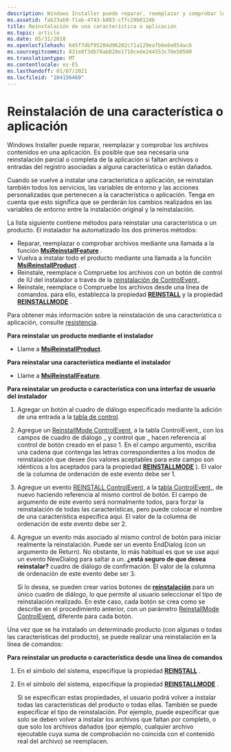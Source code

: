 ```yaml
---
description: Windows Installer puede reparar, reemplazar y comprobar los archivos contenidos en una aplicación. Es posible que sea necesaria una reinstalación parcial o completa de la aplicación si faltan archivos o entradas del registro asociadas a alguna característica o están dañados.
ms.assetid: fab23ab9-f1ab-4743-b883-cffc29b0124b
title: Reinstalación de una característica o aplicación
ms.topic: article
ms.date: 05/31/2018
ms.openlocfilehash: 645f7dbf95204d96202c71a120eafb6e6e054ac6
ms.sourcegitcommit: 831e8f3db78ab820e1710cede244553c70e50500
ms.translationtype: MT
ms.contentlocale: es-ES
ms.lasthandoff: 01/07/2021
ms.locfileid: "104156460"
---
```

# <a name="reinstalling-a-feature-or-application"></a>Reinstalación de una característica o aplicación

Windows Installer puede reparar, reemplazar y comprobar los archivos contenidos en una aplicación. Es posible que sea necesaria una reinstalación parcial o completa de la aplicación si faltan archivos o entradas del registro asociadas a alguna característica o están dañados.

Cuando se vuelve a instalar una característica o aplicación, se reinstalan también todos los servicios, las variables de entorno y las acciones personalizadas que pertenecen a la característica o aplicación. Tenga en cuenta que esto significa que se perderán los cambios realizados en las variables de entorno entre la instalación original y la reinstalación.

La lista siguiente contiene métodos para reinstalar una característica o un producto. El instalador ha automatizado los dos primeros métodos:

-   Reparar, reemplazar o comprobar archivos mediante una llamada a la función [**MsiReinstallFeature**](/windows/desktop/api/Msi/nf-msi-msireinstallfeaturea) .
-   Vuelva a instalar todo el producto mediante una llamada a la función [**MsiReinstallProduct**](/windows/desktop/api/Msi/nf-msi-msireinstallproducta) .
-   Reinstale, reemplace o Compruebe los archivos con un botón de control de IU del instalador a través de la [reinstalación de ControlEvent,](reinstall-controlevent.md).
-   Reinstale, reemplace o Compruebe los archivos desde una línea de comandos. para ello, establezca la propiedad [**REINSTALL**](reinstall.md) y la propiedad [**REINSTALLMODE**](reinstallmode.md) .

Para obtener más información sobre la reinstalación de una característica o aplicación, consulte [resistencia](resiliency.md).

**Para reinstalar un producto mediante el instalador**

-   Llame a [**MsiReinstallProduct**](/windows/desktop/api/Msi/nf-msi-msireinstallproducta).

**Para reinstalar una característica mediante el instalador**

-   Llame a [**MsiReinstallFeature**](/windows/desktop/api/Msi/nf-msi-msireinstallfeaturea).

**Para reinstalar un producto o característica con una interfaz de usuario del instalador**

1.  Agregar un botón al cuadro de diálogo especificado mediante la adición de una entrada a la [tabla de control](control-table.md).
2.  Agregue un [ReinstallMode ControlEvent,](reinstallmode-controlevent.md) a la tabla ControlEvent,, con los campos de cuadro de diálogo \_ y control que \_ hacen referencia al control de botón creado en el paso 1. En el campo argumento, escriba una cadena que contenga las letras correspondientes a los modos de reinstalación que desee (los valores aceptables para este campo son idénticos a los aceptados para la propiedad [**REINSTALLMODE**](reinstallmode.md) ). El valor de la columna de ordenación de este evento debe ser 1.
3.  Agregue un evento [REINSTALL ControlEvent,](reinstall-controlevent.md) a la [tabla ControlEvent,](controlevent-table.md), de nuevo haciendo referencia al mismo control de botón. El campo de argumento de este evento será normalmente todos, para forzar la reinstalación de todas las características, pero puede colocar el nombre de una característica específica aquí. El valor de la columna de ordenación de este evento debe ser 2.
4.  Agregue un evento más asociado al mismo control de botón para iniciar realmente la reinstalación. Puede ser un evento EndDialog (con un argumento de Return). No obstante, lo más habitual es que se use aquí un evento NewDialog para saltar a un. **¿está seguro de que desea reinstalar?** cuadro de diálogo de confirmación. El valor de la columna de ordenación de este evento debe ser 3.

    Si lo desea, se pueden crear varios botones de [**reinstalación**](reinstall.md) para un único cuadro de diálogo, lo que permite al usuario seleccionar el tipo de reinstalación realizado. En este caso, cada botón se crea como se describe en el procedimiento anterior, con un parámetro [ReinstallMode ControlEvent,](reinstallmode-controlevent.md) diferente para cada botón.

Una vez que se ha instalado un determinado producto (con algunas o todas las características del producto), se puede realizar una reinstalación en la línea de comandos:

**Para reinstalar un producto o característica desde una línea de comandos**

1.  En el símbolo del sistema, especifique la propiedad [**REINSTALL**](reinstall.md) .
2.  En el símbolo del sistema, especifique la propiedad [**REINSTALLMODE**](reinstallmode.md) .

    Si se especifican estas propiedades, el usuario podrá volver a instalar todas las características del producto o todas ellas. También se puede especificar el tipo de reinstalación. Por ejemplo, puede especificar que solo se deben volver a instalar los archivos que faltan por completo, o que solo los archivos dañados (por ejemplo, cualquier archivo ejecutable cuya suma de comprobación no coincida con el contenido real del archivo) se reemplacen.

 

 



